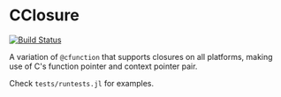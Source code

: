 # CClosure

[![Build Status](https://github.com/melonedo/CClosure.jl/actions/workflows/CI.yml/badge.svg?branch=main)](https://github.com/melonedo/CClosure.jl/actions/workflows/CI.yml?query=branch%3Amain)

A variation of `@cfunction` that supports closures on all platforms, making use of C's function pointer and context pointer pair.

Check `tests/runtests.jl` for examples.
